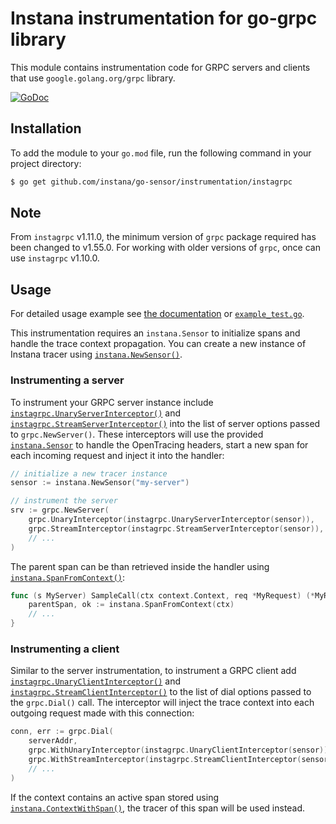 Instana instrumentation for go-grpc library
===========================================

This module contains instrumentation code for GRPC servers and clients that use `google.golang.org/grpc` library.

[![GoDoc](https://img.shields.io/static/v1?label=godoc&message=reference&color=blue)][godoc]

Installation
------------

To add the module to your `go.mod` file, run the following command in your project directory:

```bash
$ go get github.com/instana/go-sensor/instrumentation/instagrpc
```

Note
----
From `instagrpc` v1.11.0, the minimum version of `grpc` package required has been changed to v1.55.0. For working with older versions of 
`grpc`, once can use `instagrpc` v1.10.0.

Usage
-----

For detailed usage example see [the documentation][godoc] or [`example_test.go`](./example_test.go).

This instrumentation requires an `instana.Sensor` to initialize spans and handle the trace context propagation.
You can create a new instance of Instana tracer using [`instana.NewSensor()`][NewSensor].

### Instrumenting a server

To instrument your GRPC server instance include [`instagrpc.UnaryServerInterceptor()`][UnaryServerInterceptor] and
[`instagrpc.StreamServerInterceptor()`][StreamServerInterceptor] into the list of server options passed to `grpc.NewServer()`.
These interceptors will use the provided [`instana.Sensor`][Sensor] to handle the OpenTracing headers, start a new span for each incoming
request and inject it into the handler:

```go
// initialize a new tracer instance
sensor := instana.NewSensor("my-server")

// instrument the server
srv := grpc.NewServer(
	grpc.UnaryInterceptor(instagrpc.UnaryServerInterceptor(sensor)),
	grpc.StreamInterceptor(instagrpc.StreamServerInterceptor(sensor)),
	// ...
)
```

The parent span can be than retrieved inside the handler using [`instana.SpanFromContext()`][SpanFromContext]:

```go
func (s MyServer) SampleCall(ctx context.Context, req *MyRequest) (*MyResponse, error) {
	parentSpan, ok := instana.SpanFromContext(ctx)
	// ...
}
```

### Instrumenting a client

Similar to the server instrumentation, to instrument a GRPC client add [`instagrpc.UnaryClientInterceptor()`][UnaryClientInterceptor] and
[`instagrpc.StreamClientInterceptor()`][StreamClientInterceptor] to the list of dial options passed to the `grpc.Dial()` call. The interceptor
will inject the trace context into each outgoing request made with this connection:

```go
conn, err := grpc.Dial(
	serverAddr,
	grpc.WithUnaryInterceptor(instagrpc.UnaryClientInterceptor(sensor)),
	grpc.WithStreamInterceptor(instagrpc.StreamClientInterceptor(sensor)),
	// ...
)
```

If the context contains an active span stored using [`instana.ContextWithSpan()`][ContextWithSpan], the tracer of this span will be used instead.

[godoc]: https://pkg.go.dev/github.com/instana/go-sensor/instrumentation/instagrpc
[NewSensor]: https://pkg.go.dev/github.com/instana/go-sensor?tab=doc#NewSensor
[StreamClientInterceptor]: https://pkg.go.dev/github.com/instana/go-sensor/instrumentation/instagrpc?tab=doc#StreamClientInterceptor
[StreamServerInterceptor]: https://pkg.go.dev/github.com/instana/go-sensor/instrumentation/instagrpc?tab=doc#StreamServerInterceptor
[UnaryClientInterceptor]: https://pkg.go.dev/github.com/instana/go-sensor/instrumentation/instagrpc?tab=doc#UnaryClientInterceptor
[UnaryServerInterceptor]: https://pkg.go.dev/github.com/instana/go-sensor/instrumentation/instagrpc?tab=doc#UnaryServerInterceptor
[Sensor]: https://pkg.go.dev/github.com/instana/go-sensor/?tab=doc#Sensor
[SpanFromContext]: https://pkg.go.dev/github.com/instana/go-sensor/?tab=doc#SpanFromContext
[ContextWithSpan]: https://pkg.go.dev/github.com/instana/go-sensor/?tab=doc#ContextWithSpan

